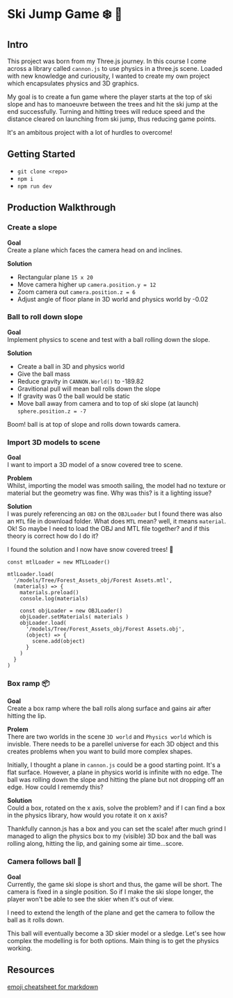 # Ski Jump Game :snowflake: :ski:

## Intro
This project was born from my Three.js journey. In this course I come across a library called `cannon.js` to use physics in a three.js scene. Loaded with new knowledge and curiousity, I wanted to create my own project which encapsulates physics and 3D graphics. 

My goal is to create a fun game where the player starts at the top of ski slope and has to manoeuvre between the trees and hit the ski jump at the end successfully. Turning and hitting trees will reduce speed and the distance cleared on launching from ski jump, thus reducing game points. 

It's an ambitous project with a lot of hurdles to overcome!

## Getting Started
- `git clone <repo>`
- `npm i`
- `npm run dev`

## Production Walkthrough 

### Create a slope 

**Goal** <br>
Create a plane which faces the camera head on and inclines. 

**Solution** <br>
- Rectangular plane `15 x 20`
- Move camera higher up `camera.position.y = 12`
- Zoom camera out `camera.position.z = 6`
- Adjust angle of floor plane in 3D world and physics world by -0.02

### Ball to roll down slope 

**Goal** <br>
Implement physics to scene and test with a ball rolling down the slope.

**Solution** 
- Create a ball in 3D and physics world 
- Give the ball mass
- Reduce gravity in `CANNON.World()` to -189.82
- Gravitional pull will mean ball rolls down the slope
- If gravity was 0 the ball would be static 
- Move ball away from camera and to top of ski slope (at launch) `sphere.position.z = -7`

Boom! ball is at top of slope and rolls down towards camera. 

### Import 3D models to scene 

**Goal** <br>
I want to import a 3D model of a snow covered tree to scene.

**Problem** <br>
Whilst, importing the model was smooth sailing, the model had no texture or material but the geometry was fine. Why was this? is it a lighting issue?

**Solution** <br>
I was purely referencing an `OBJ` on the `OBJLoader` but I found there was also an `MTL` file in download folder. What does `MTL` mean? well, it means `material`. Ok! So maybe I  need to load the OBJ and MTL file together? and if this theory is correct how do I do it? 

I found the solution and I now have snow covered trees! :evergreen_tree:


```
const mtlLoader = new MTLLoader()

mtlLoader.load(
  '/models/Tree/Forest_Assets_obj/Forest Assets.mtl',
  (materials) => {
    materials.preload()
    console.log(materials)

    const objLoader = new OBJLoader()
    objLoader.setMaterials( materials )
    objLoader.load(
      '/models/Tree/Forest_Assets_obj/Forest Assets.obj',
      (object) => {
        scene.add(object)
      }
    )
  }
)
```

### Box ramp :package:

**Goal** <br>
Create a box ramp where the ball rolls along surface and gains air after hitting the lip.

**Prolem** <br>
There are two worlds in the scene `3D world` and `Physics world` which is invisble. There needs to be a parellel universe for each 3D object and this creates problems when you want to build more complex shapes. 

Initially, I thought a plane in `cannon.js` could be a good starting point. It's a flat surface. However, a plane in physics world is infinite with no edge. The ball was rolling down the slope and hitting the plane but not dropping off an edge. How could I rememdy this?

**Solution** <br>
Could a box, rotated on the x axis, solve the problem? and if I can find a box in the physics library, how would you rotate it on x axis? 

Thankfully cannon.js has a box and you can set the scale! after much grind I managed to align the physics box to my (visible) 3D box and the ball was rolling along, hitting the lip, and gaining some air time...score. 

### Camera follows ball :movie_camera:

**Goal** <br>
Currently, the game ski slope is short and thus, the game will be short. The camera is fixed in a single position. So if I make the ski slope longer, the player won't be able to see the skier when it's out of view. 

I need to extend the length of the plane and get the camera to follow the ball as it rolls down. 

This ball will eventually become a 3D skier model or a sledge. Let's see how complex the modelling is for both options. Main thing is to get the physics working.



## Resources 
[emoji cheatsheet for markdown](https://github.com/ikatyang/emoji-cheat-sheet/blob/master/README.md#sport)